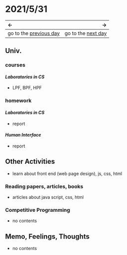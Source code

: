 # 2021/5/31
|←|→|
|:---|---:|
go to the [previous day](./30th.md) | go to the [next day](../June/1st.md)

## Univ.
### courses
#### *Laboratories in CS*
- LPF, BPF, HPF

### homework
#### *Laboratories in CS*
- report

#### *Human Interface*
- report

## Other Activities
- learn about front end (web page design), js, css, html

### Reading papers, articles, books
- articles about java script, css, html

### Competitive Programming
- no contents

## Memo, Feelings, Thoughts
- no contents
